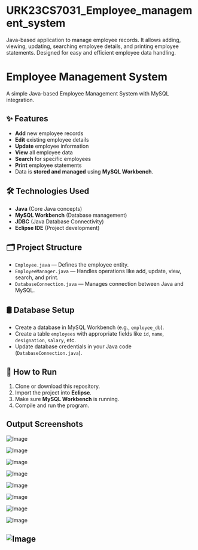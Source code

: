 # URK23CS7031_Employee_management_system
Java-based application to manage employee records. It allows adding, viewing, updating, searching employee details, and printing employee statements. Designed for easy and efficient employee data handling.
# Employee Management System

A simple Java-based Employee Management System with MySQL integration.

## ✨ Features
- **Add** new employee records
- **Edit** existing employee details
- **Update** employee information
- **View** all employee data
- **Search** for specific employees
- **Print** employee statements
- Data is **stored and managed** using **MySQL Workbench**.

## 🛠 Technologies Used
- **Java** (Core Java concepts)
- **MySQL Workbench** (Database management)
- **JDBC** (Java Database Connectivity)
- **Eclipse IDE** (Project development)

## 🗂 Project Structure
- `Employee.java` — Defines the employee entity.
- `EmployeeManager.java` — Handles operations like add, update, view, search, and print.
- `DatabaseConnection.java` — Manages connection between Java and MySQL.

## 🛢 Database Setup
- Create a database in MySQL Workbench (e.g., `employee_db`).
- Create a table `employees` with appropriate fields like `id`, `name`, `designation`, `salary`, etc.
- Update database credentials in your Java code (`DatabaseConnection.java`).

## 🚀 How to Run
1. Clone or download this repository.
2. Import the project into **Eclipse**.
3. Make sure **MySQL Workbench** is running.
4. Compile and run the program.

## Output Screenshots
![Image](https://github.com/user-attachments/assets/dabe75b0-8257-46c1-a19a-73fa8772ca4e)

![Image](https://github.com/user-attachments/assets/3ed2d991-dd14-4540-90ed-f16ec4f49c7e)

![Image](https://github.com/user-attachments/assets/e3fc4276-dbaf-488a-8911-99a0e394da4b)

![Image](https://github.com/user-attachments/assets/7f026202-751f-40c1-9bae-57234e903a5c)

![Image](https://github.com/user-attachments/assets/f547a9c1-a60d-40dc-8776-ec0f1f7484de)

![Image](https://github.com/user-attachments/assets/2aa508eb-6c8e-4d15-987c-6d98874468a0)

![Image](https://github.com/user-attachments/assets/0e07b046-8a78-4c4c-8375-f54d89684ff7)

![Image](https://github.com/user-attachments/assets/7cd8cd3c-a848-4244-b82e-f5b39cfd528c)

![Image](https://github.com/user-attachments/assets/63214f8f-9f59-42de-b4c9-65e98fd5083d)
---


